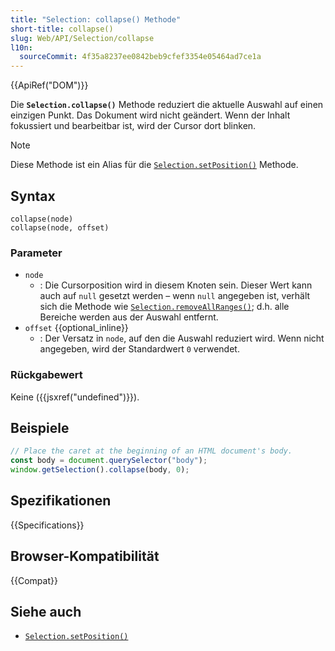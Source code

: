 ```yaml
---
title: "Selection: collapse() Methode"
short-title: collapse()
slug: Web/API/Selection/collapse
l10n:
  sourceCommit: 4f35a8237ee0842beb9cfef3354e05464ad7ce1a
---
```


{{ApiRef("DOM")}}

Die **`Selection.collapse()`** Methode reduziert die aktuelle Auswahl auf einen einzigen Punkt. Das Dokument wird nicht geändert. Wenn der Inhalt fokussiert und bearbeitbar ist, wird der Cursor dort blinken.

> [!NOTE]
> Diese Methode ist ein Alias für die [`Selection.setPosition()`](/de/docs/Web/API/Selection/setPosition) Methode.

## Syntax

```js-nolint
collapse(node)
collapse(node, offset)
```

### Parameter

- `node`
  - : Die Cursorposition wird in diesem Knoten sein. Dieser Wert kann auch auf
    `null` gesetzt werden – wenn `null` angegeben ist, verhält sich die Methode wie
    [`Selection.removeAllRanges()`](/de/docs/Web/API/Selection/removeAllRanges); d.h. alle Bereiche werden aus der
    Auswahl entfernt.
- `offset` {{optional_inline}}
  - : Der Versatz in `node`, auf den die Auswahl reduziert wird. Wenn nicht
    angegeben, wird der Standardwert `0` verwendet.

### Rückgabewert

Keine ({{jsxref("undefined")}}).

## Beispiele

```js
// Place the caret at the beginning of an HTML document's body.
const body = document.querySelector("body");
window.getSelection().collapse(body, 0);
```

## Spezifikationen

{{Specifications}}

## Browser-Kompatibilität

{{Compat}}

## Siehe auch

- [`Selection.setPosition()`](/de/docs/Web/API/Selection/setPosition)
